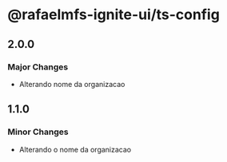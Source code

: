 # @rafaelmfs-ignite-ui/ts-config

## 2.0.0

### Major Changes

- Alterando nome da organizacao

## 1.1.0

### Minor Changes

- Alterando o nome da organizacao
